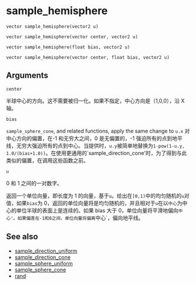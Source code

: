 # sample_hemisphere

`vector sample_hemisphere(vector2 u)`

`vector sample_hemisphere(vector center, vector2 u)`

`vector sample_hemisphere(float bias, vector2 u)`

`vector sample_hemisphere(vector center, float bias, vector2 u)`

## Arguments

`center`

半球中心的方向。这不需要被归一化。如果不指定，中心方向是（1,0,0），沿 X 轴。

`bias`

`sample_sphere_cone`, and related functions, apply the same change to `u.x`
对中心方向的偏置，在-1 和无穷大之间，0 是无偏置的，-1 强迫所有的点到地平线，无穷大强迫所有的点到中心。当提供时，`u.y`被简单地替换为`1-pow(1-u.y, 1.0/(bias+1.0))`。在使用更通用的`sample_direction_cone'时，为了得到与此类似的偏置，在调用这些函数之前。

`u`

0 和 1 之间的一对数字。

返回一个单位向量，即长度为 1 的向量，基于`u`。给出在`[0,1)`中的均匀随机的`u`对值，如果`bias`为 0，返回的单位向量将是均匀随机的，并且相对于`u`在以`中心`为中心的单位半球的表面上是连续的。如果 bias 大于 0，单位向量将平滑地偏向`中心'。如果偏差在-1和0之间，单位向量将偏离`中心`，偏向地平线。

## See also

- [sample_direction_uniform](sample_direction_uniform.html)
- [sample_direction_cone](sample_direction_cone.html)
- [sample_sphere_uniform](sample_sphere_uniform.html)
- [sample_sphere_cone](sample_sphere_cone.html)
- [rand](rand.html)
